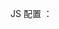 JS 配置 ：
	<script>
	var floor = new Floor({
		positionEl: '.y-floor-content-position', // 给需要的内容版块加上这个class名
		floorBarPosition: 'ver-r', // floor标识在窗口中的位置，默认值"ver-r",可选值：'ver-l' 'ver-t' 'ver-b'
		title: ['1 F', '2 F', '3 F', '4 f'], // 如果html对应的内容只有三个，如demo，那么就将只创建前三个title
		positionPercent: 0, // 滑动距屏幕顶端10%时，切换
		animateDuring: 500, // 500ms
	});
	floor.init();
</script>
